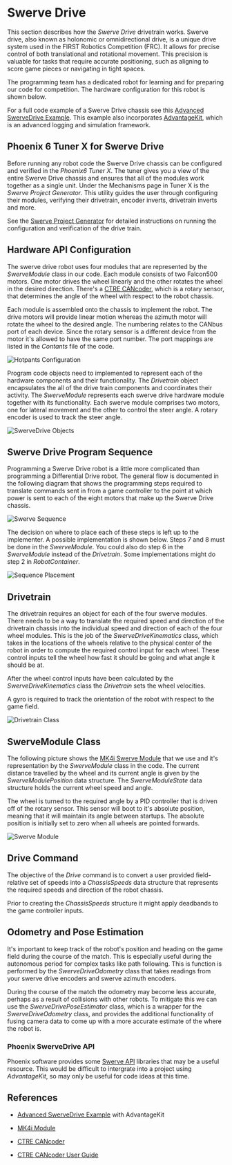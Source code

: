 # Swerve Drive
This section describes how the *Swerve Drive* drivetrain works.  Swerve drive, also known as holonomic or omnidirectional drive, is a unique drive system used in the FIRST Robotics Competition (FRC). It allows for precise control of both translational and rotational movement. This precision is valuable for tasks that require accurate positioning, such as aligning to score game pieces or navigating in tight spaces.

The programming team has a dedicated robot for learning and for preparing our code for competition.  The hardware configuration for this robot is shown below.

For a full code example of a Swerve Drive chassis see this [Advanced SwerveDrive Example](https://github.com/Mechanical-Advantage/AdvantageKit/tree/main/example_projects/advanced_swerve_drive/src/main). This example also incorporates [AdvantageKit](https://github.com/Mechanical-Advantage/AdvantageKit/blob/main/docs/WHAT-IS-ADVANTAGEKIT.md), which is an advanced logging and simulation framework.

## Phoenix 6 Tuner X for Swerve Drive
Before running any robot code the Swerve Drive chassis can be configured and verified in the *Phoenix6 Tuner X*.  The tuner gives you a view of the entire Swerve Drive chassis and ensures that all of the modules work together as a single unit.  Under the Mechanisms page in Tuner X is the *Swerve Project Generator*. This utility guides the user through configuring their modules, verifying their drivetrain, encoder inverts, drivetrain inverts and more.

See the [Swerve Project Generator](https://pro.docs.ctr-electronics.com/en/latest/docs/tuner/tuner-swerve/index.html) for detailed instructions on running the configuration and verification of the drive train.

## Hardware API Configuration
The swerve drive robot uses four modules that are represented by the *SwerveModule* class in our code.  Each module consists of two Falcon500 motors.  One motor drives the wheel linearly and the other rotates the wheel in the desired direction.  There's a [CTRE CANcoder](https://store.ctr-electronics.com/cancoder/), which is a rotary sensor, that determines the angle of the wheel with respect to the robot chassis.

Each module is assembled onto the chassis to implement the robot.  The drive motors will provide linear motion whereas the azimuth motor will rotate the wheel to the desired angle.  The numbering relates to the CANbus port of each device.  Since the rotary sensor is a different device from the motor it's allowed to have the same port number.  The port mappings are listed in the *Contants* file of the code.

![Hotpants Configuration](../images/SwerveDrive/SwerveDrive.001.jpeg)

Program code objects need to implemented to represent each of the hardware components and their functionality.  The *Drivetrain* object encapsulates the all of the drive train components and coordinates their activity.  The *SwerveModule* represents each swerve drive hardware module together with its functionality.  Each swerve module comprises two motors, one for lateral movement and the other to control the steer angle.  A rotary encoder is used to track the steer angle.

![SwerveDrive Objects](../images/SwerveDrive/SwerveDrive.005.jpeg)

## Swerve Drive Program Sequence
Programming a Swerve Drive robot is a little more complicated than programming a Differential Drive robot.  The general flow is documented in the following diagram that shows the programming steps required to translate commands sent in from a game controller to the point at which power is sent to each of the eight motors that make up the Swerve Drive chassis. 

![Swerve Sequence](../images/SwerveDrive/SwerveDrive.002.jpeg)

The decision on where to place each of these steps is left up to the implementer. A possible implementation is shown below.  Steps 7 and 8 must be done in the *SwerveModule*.  You could also do step 6 in the *SwerveModule* instead of the *Drivetrain*.  Some implementations might do step 2 in *RobotContainer*.

![Sequence Placement](../images/SwerveDrive/SwerveDrive.007.jpeg)

## Drivetrain
The drivetrain requires an object for each of the four swerve modules.  There needs to be a way to translate the required speed and direction of the drivetrain chassis into the individual speed and direction of each of the four wheel modules.  This is the job of the *SwerveDriveKinematics* class, which takes in the locations of the wheels relative to the physical center of the robot in order to compute the required control input for each wheel. These control inputs tell the wheel how fast it should be going and what angle it should be at.

After the wheel control inputs have been calculated by the *SwerveDriveKinematics* class the *Drivetrain* sets the wheel velocities.

A gyro is required to track the orientation of the robot with respect to the game field.

![Drivetrain Class](../images/SwerveDrive/SwerveDrive.004.jpeg)

## SwerveModule Class
The following picture shows the [MK4i Swerve Module](https://www.swervedrivespecialties.com/products/mk4i-swerve-module) that we use and it's representation by the *SwerveModule* class in the code.  The current distance travelled by the wheel and its current angle is given by the *SwerveModulePosition* data structure.  The *SwerveModuleState* data structure holds the current wheel speed and angle.

The wheel is turned to the required angle by a PID controller that is driven off of the rotary sensor.  This sensor will boot to it's absolute position, meaning that it will maintain its angle between startups.  The absolute position is initially set to zero when all wheels are pointed forwards. 

![Swerve Module](../images/SwerveDrive/SwerveDrive.003.jpeg)

## Drive Command
The objective of the *Drive* command is to convert a user provided field-relative set of speeds into a *ChassisSpeeds* data structure that represents the required speeds and direction of the robot chassis.  

Prior to creating the *ChassisSpeeds* structure it might apply deadbands to the game controller inputs.

<!-- This data structure is sent to the *SwerveDriveKinematics* class that can translate the required chassis speeds into instructions for each of the four wheel modules.  These instructions will tell the module how fast it should be going and what angle it should be at.  The instructions are carried out by the `swerve()` method of the *Drivetrain* class.  This method first ensures that none of the wheels exceed their max speed and then applies the state (speed and direction) to each motor in order to obtain the required chassis speeds.  An important thing to note is that the applied states are from the robots frame of reference not field frame of reference. -->

<!-- *CTREModuleState* `optimize()` - Accepts the desired state and the current module angle. Minimize the change in heading the desired swerve module state would require by potentially reversing the direction the wheel spins.  

Button to switch robot from field centric to robot centric. 

Need position to encoder counts, and meters per/sec to encoder counts per/100 milliseconds.  Look at BaseFalconSwerve Conversions.java 

Check CTREConfigs for motor and encoder. -->

<!-- Azimuth motor should be *Position* in open and closed loop mode. Drive motor is *PercentOutput* in open loop and *Velocity* or *Position* in closed loop.  -->



<!-- ![Drive Command](../images/SwerveDrive/SwerveDrive.005.jpeg) -->

<!-- The drive command will use a PID controller to control the orientation of the robot relative to the game field.  The controller uses the Pigeon gyro as the sensor input. The robot's angle is considered to be zero when it is facing directly away from your alliance station wall. -->

## Odometry and Pose Estimation
It's important to keep track of the robot's position and heading on the game field during the course of the match. This is especially useful during the autonomous period for complex tasks like path following.  This is function is performed by the *SwerveDriveOdometry* class that takes readings from your swerve drive encoders and swerve azimuth encoders.  

During the course of the match the odometry may become less accurate, perhaps as a result of collisions with other robots. To mitigate this we can use the *SwerveDrivePoseEstimator* class, which is a wrapper for the *SwerveDriveOdometry* class, and provides the additional functionality of fusing camera data to come up with a more accurate estimate of the where the robot is.

### Phoenix SwerveDrive API
Phoenix software provides some [Swerve API](https://pro.docs.ctr-electronics.com/en/latest/docs/api-reference/api-usage/swerve/swerve-overview.html) libraries that may be a useful resource.  This would be difficult to intergrate into a project using *AdvantageKit*, so may only be useful for code ideas at this time.


## References

- [Advanced SwerveDrive Example](https://github.com/Mechanical-Advantage/AdvantageKit/tree/main/example_projects/advanced_swerve_drive/src/main)  with AdvantageKit

- [MK4i Module](https://www.swervedrivespecialties.com/products/mk4i-swerve-module)

- [CTRE CANcoder](https://store.ctr-electronics.com/cancoder/)

- [CTRE CANcoder User Guide](https://store.ctr-electronics.com/content/user-manual/CANCoder%20User's%20Guide.pdf)